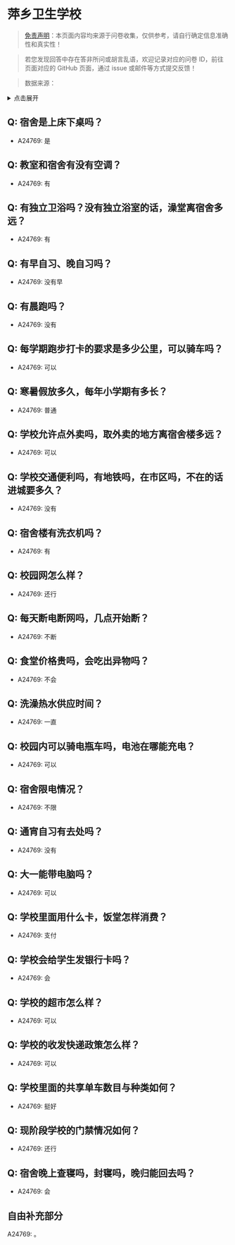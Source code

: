 # 萍乡卫生学校

> [免责声明](https://colleges.chat/#_3)：本页面内容均来源于问卷收集，仅供参考，请自行确定信息准确性和真实性！

> 若您发现回答中存在答非所问或胡言乱语，欢迎记录对应的问卷 ID，前往页面对应的 GitHub 页面，通过 issue 或邮件等方式提交反馈！

> 数据来源：

<details><summary>点击展开</summary>
<ul>
<li>A24769: 匿名 (2024 年 06 月)</li>
</ul>
</details>

## Q: 宿舍是上床下桌吗？

- A24769: 是

## Q: 教室和宿舍有没有空调？

- A24769: 有

## Q: 有独立卫浴吗？没有独立浴室的话，澡堂离宿舍多远？

- A24769: 有

## Q: 有早自习、晚自习吗？

- A24769: 没有早

## Q: 有晨跑吗？

- A24769: 没有

## Q: 每学期跑步打卡的要求是多少公里，可以骑车吗？

- A24769: 可以

## Q: 寒暑假放多久，每年小学期有多长？

- A24769: 普通

## Q: 学校允许点外卖吗，取外卖的地方离宿舍楼多远？

- A24769: 可以

## Q: 学校交通便利吗，有地铁吗，在市区吗，不在的话进城要多久？

- A24769: 没有

## Q: 宿舍楼有洗衣机吗？

- A24769: 有

## Q: 校园网怎么样？

- A24769: 还行

## Q: 每天断电断网吗，几点开始断？

- A24769: 不断

## Q: 食堂价格贵吗，会吃出异物吗？

- A24769: 不会

## Q: 洗澡热水供应时间？

- A24769: 一直

## Q: 校园内可以骑电瓶车吗，电池在哪能充电？

- A24769: 可以

## Q: 宿舍限电情况？

- A24769: 不限

## Q: 通宵自习有去处吗？

- A24769: 没有

## Q: 大一能带电脑吗？

- A24769: 可以

## Q: 学校里面用什么卡，饭堂怎样消费？

- A24769: 支付

## Q: 学校会给学生发银行卡吗？

- A24769: 会

## Q: 学校的超市怎么样？

- A24769: 可以

## Q: 学校的收发快递政策怎么样？

- A24769: 可以

## Q: 学校里面的共享单车数目与种类如何？

- A24769: 挺好

## Q: 现阶段学校的门禁情况如何？

- A24769: 还行

## Q: 宿舍晚上查寝吗，封寝吗，晚归能回去吗？

- A24769: 会

## 自由补充部分

A24769: 。
